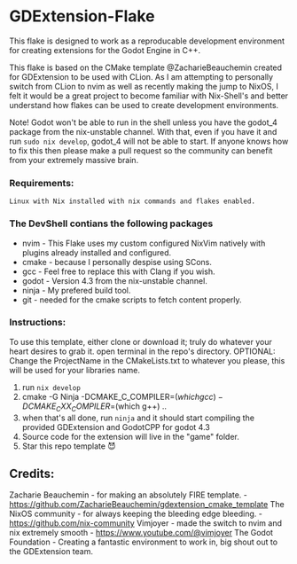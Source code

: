 # GDExtension-Flake

This flake is designed to work as a reproducable development environment for creating extensions for the Godot Engine in C++. 

This flake is based on the CMake template @ZacharieBeauchemin created for GDExtension to be used with CLion. As I am attempting to personally switch from CLion to nvim as
well as recently making the jump to NixOS, I felt it would be a great project to become familiar with Nix-Shell's and better understand how flakes can be used to create 
development environments.

Note! Godot won't be able to run in the shell unless you have the godot_4 package from the nix-unstable channel. With that, even if you have it and run `sudo nix develop`, godot_4 will not be able to start. 
If anyone knows how to fix this then please make a pull request so the community can benefit from your extremely massive brain.

### Requirements:
    Linux with Nix installed with nix commands and flakes enabled. 

### The DevShell contians the following packages

 - nvim - This Flake uses my custom configured NixVim natively with plugins already installed and configured. 
 - cmake - because I personally despise using SCons.
 - gcc - Feel free to replace this with Clang if you wish.
 - godot - Version 4.3 from the nix-unstable channel.
 - ninja - My prefered build tool.
 - git - needed for the cmake scripts to fetch content properly.
 

### Instructions:
To use this template, either clone or download it; truly do whatever your heart desires to grab it.
open terminal in the repo's directory.
OPTIONAL: Change the ProjectName in the CMakeLists.txt to whatever you please, this will be used for your libraries name.

1. run `nix develop`
2. cmake -G Ninja -DCMAKE_C_COMPILER=$(which gcc) -DCMAKE_CXX_COMPILER=$(which g++) ..
3. when that's all done, run `ninja` and it should start compiling the provided GDExtension and GodotCPP for godot 4.3
4. Source code for the extension will live in the "game" folder.
5. Star this repo template 😈


## Credits:

Zacharie Beauchemin - for making an absolutely FIRE template. - https://github.com/ZacharieBeauchemin/gdextension_cmake_template
The NixOS community - for always keeping the bleeding edge bleeding. - https://github.com/nix-community
Vimjoyer - made the switch to nvim and nix extremely smooth - https://www.youtube.com/@vimjoyer
The Godot Foundation - Creating a fantastic environment to work in, big shout out to the GDExtension team.


